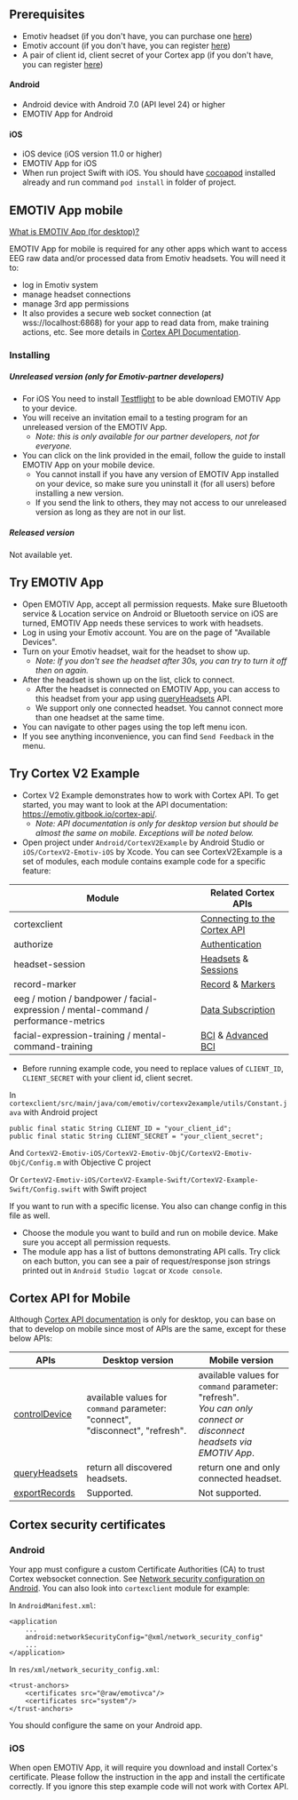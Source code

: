 
## Prerequisites
- Emotiv headset (if you don't have, you can purchase one [here](https://www.emotiv.com))
- Emotiv account (if you don't have, you can register [here](https://www.emotiv.com))
- A pair of client id, client secret of your Cortex app (if you don't have, you can register [here](https://www.emotiv.com/my-account/cortex-apps/))
#### Android

- Android device with Android 7.0 (API level 24) or higher
- EMOTIV App for Android

#### iOS
- iOS device (iOS version 11.0 or higher)
- EMOTIV App for iOS
- When run project Swift with iOS. You should have [cocoapod](https://cocoapods.org/) installed already
and run command `pod install` in folder of project.

## EMOTIV App mobile
[What is EMOTIV App (for desktop)?](https://emotiv.gitbook.io/cortex-manual/)

EMOTIV App for mobile is required for any other apps which want to access EEG raw data and/or processed data from Emotiv headsets. You will need it to:
* log in Emotiv system
* manage headset connections
* manage 3rd app permissions
* It also provides a secure web socket connection (at wss://localhost:6868) for your app to read data from, make training actions, etc. See more details in [Cortex API Documentation](https://emotiv.gitbook.io/cortex-api/).

### Installing
##### Unreleased version (only for Emotiv-partner developers)

- For iOS You need to install [Testflight](https://apps.apple.com/us/app/testflight/id899247664) to be able download EMOTIV App to your device.
- You will receive an invitation email to a testing program for an unreleased version of the EMOTIV App.
	- *Note: this is only available for our partner developers, not for everyone.*
- You can click on the link provided in the email, follow the guide to install EMOTIV App on your mobile device.
	- You cannot install if you have any version of EMOTIV App installed on your device, so make sure you uninstall it (for all users) before installing a new version.
	- If you send the link to others, they may not access to our unreleased version as long as they are not in our list.

##### Released version

Not available yet.

## Try EMOTIV App
- Open EMOTIV App, accept all permission requests. Make sure Bluetooth service & Location service on Android or Bluetooth service on iOS are turned, EMOTIV App needs these services to work with headsets.
- Log in using your Emotiv account. You are on the page of "Available Devices".
- Turn on your Emotiv headset, wait for the headset to show up.
	- *Note: If you don't see the headset after 30s, you can try to turn it off then on again.*
- After the headset is shown up on the list, click to connect.
	- After the headset is connected on EMOTIV App, you can access to this headset from your app using [queryHeadsets](https://emotiv.gitbook.io/cortex-api/headset/queryheadsets) API.
	- We support only one connected headset. You cannot connect more than one headset at the same time.
- You can navigate to other pages using the top left menu icon.
- If you see anything inconvenience, you can find `Send Feedback` in the menu.

## Try Cortex V2 Example
- Cortex V2 Example demonstrates how to work with Cortex API. To get started, you may want to look at the API documentation: https://emotiv.gitbook.io/cortex-api/.
    - *Note: API documentation is only for desktop version but should be almost the same on mobile. Exceptions will be noted below.*
- Open project under `Android/CortexV2Example` by Android Studio or `iOS/CortexV2-Emotiv-iOS` by Xcode. You can see CortexV2Example is a set of modules, each module contains example code for a specific feature:

Module| Related Cortex APIs
----------------|----------------
cortexclient |[Connecting to the Cortex API](https://emotiv.gitbook.io/cortex-api/connecting-to-the-cortex-api)
authorize |[Authentication](https://emotiv.gitbook.io/cortex-api/authentication)
headset-session | [Headsets](https://emotiv.gitbook.io/cortex-api/headset) & [Sessions](https://emotiv.gitbook.io/cortex-api/session)
record-marker | [Record](https://emotiv.gitbook.io/cortex-api/records) & [Markers](https://emotiv.gitbook.io/cortex-api/markers)
eeg / motion / bandpower / facial-expression / mental-command / performance-metrics | [Data Subscription](https://emotiv.gitbook.io/cortex-api/data-subscription)
facial-expression-training / mental-command-training | [BCI](https://emotiv.gitbook.io/cortex-api/bci) & [Advanced BCI](https://emotiv.gitbook.io/cortex-api/advanced-bci)

- Before running example code, you need to replace values of `CLIENT_ID`, `CLIENT_SECRET` with your client id, client secret.

In `cortexclient/src/main/java/com/emotiv/cortexv2example/utils/Constant.java` with Android project

    public final static String CLIENT_ID = "your_client_id";
    public final static String CLIENT_SECRET = "your_client_secret";

And `CortexV2-Emotiv-iOS/CortexV2-Emotiv-ObjC/CortexV2-Emotiv-ObjC/Config.m` with Objective C project

Or `CortexV2-Emotiv-iOS/CortexV2-Example-Swift/CortexV2-Example-Swift/Config.swift` with Swift project

If you want to run with a specific license. You also can change config in this file as well.

- Choose the module you want to build and run on mobile device. Make sure you accept all permission requests.
- The module app has a list of buttons demonstrating API calls. Try click on each button, you can see a pair of request/response json strings printed out in `Android Studio logcat` or `Xcode console`.

## Cortex API for Mobile
Although [Cortex API documentation](https://emotiv.gitbook.io/cortex-api/) is only for desktop, you can base on that to develop on mobile since most of APIs are the same, except for these below APIs:

APIs | Desktop version | Mobile version
--------|--------|--------
[controlDevice](https://emotiv.gitbook.io/cortex-api/headset/controldevice)|available values for `command` parameter: "connect", "disconnect", "refresh".|available values for `command` parameter: "refresh". <br>*You can only connect or disconnect headsets via EMOTIV App*.
[queryHeadsets](https://emotiv.gitbook.io/cortex-api/headset/queryheadsets)|return all discovered headsets.|return one and only connected headset.
[exportRecords](https://emotiv.gitbook.io/cortex-api/records/exportrecord)|Supported.|Not supported.


## Cortex security certificates

### Android
Your app must configure a custom Certificate Authorities (CA) to trust Cortex websocket connection. See [Network security configuration on Android](https://developer.android.com/training/articles/security-config). You can also look into `cortexclient` module for example:

In `AndroidManifest.xml`:

    <application
        ...
        android:networkSecurityConfig="@xml/network_security_config"
        ...
    </application>

In `res/xml/network_security_config.xml`:

    <trust-anchors>
        <certificates src="@raw/emotivca"/>
        <certificates src="system"/>
    </trust-anchors>

You should configure the same on your Android app.

### iOS

When open EMOTIV App, it will require you download and install Cortex's certificate. Please follow the instruction in the app and install the certificate correctly.
If you ignore this step example code will not work with Cortex API.